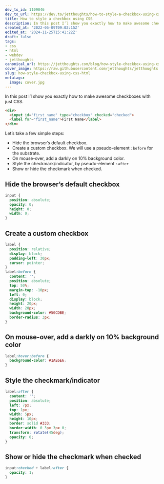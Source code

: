 ```yaml
---
dev_to_id: 1109046
dev_to_url: https://dev.to/jetthoughts/how-to-style-a-checkbox-using-css-1fod
title: How to style a checkbox using CSS
description: In this post I’l show you exactly how to make awesome checkboxes with just CSS.    &lt;div&gt;  ...
created_at: '2022-06-09T09:02:15Z'
edited_at: '2024-11-25T15:41:22Z'
draft: false
tags:
- css
- html
- webdev
- jetthoughts
canonical_url: https://jetthoughts.com/blog/how-style-checkbox-using-css-html/
cover_image: https://raw.githubusercontent.com/jetthoughts/jetthoughts.github.io/master/content/blog/how-style-checkbox-using-css-html/cover.jpg
slug: how-style-checkbox-using-css-html
metatags:
  image: cover.jpg
---
```

In this post I’l show you exactly how to make awesome checkboxes with just CSS.
```html
<div>
  <input id="first_name" type="checkbox" checked="checked">
  <label for="first_name">First Name</label>
</div>
```
Let’s take a few simple steps:

- Hide the browser’s default checkbox.
- Create a custom checkbox. We will use a pseudo-element `:before` for the substrate.
- On mouse-over, add a darkly on 10% background color.
- Style the checkmark/indicator, by pseudo-element `:after`
- Show or hide the checkmark when checked.

## Hide the browser’s default checkbox
```css
input {
  position: absolute;
  opacity: 0;
  height: 0;
  width: 0;
}
```

## Create a custom checkbox
```css
label {
  position: relative;
  display: block;
  padding-left: 30px;
  cursor: pointer;
}
label:before {
  content: '';
  position: absolute;
  top: 50%;
  margin-top: -10px;
  left: 0;
  display: block;
  height: 20px;
  width: 20px;
  background-color: #50CDBE;
  border-radius: 3px;
}
```

## On mouse-over, add a darkly on 10% background color
```css
label:hover:before {
  background-color: #1AE6E6;
}
```

## Style the checkmark/indicator
```css
label:after {
  content: '';
  position: absolute;
  left: 7px;
  top: 1px;
  width: 5px;
  height: 10px;
  border: solid #333;
  border-width: 0 3px 3px 0;
  transform: rotate(45deg);
  opacity: 0;
}
```

## Show or hide the checkmark when checked
```css
input:checked + label:after {
  opacity: 1;
}
```
